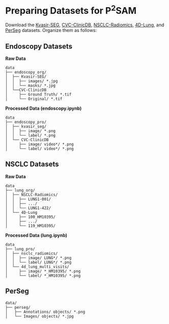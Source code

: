 # Preparing Datasets for P<sup>2</sup>SAM

Download the 
[Kvasir-SEG](https://datasets.simula.no/kvasir-seg/), 
[CVC-ClinicDB](https://polyp.grand-challenge.org/CVCClinicDB/), 
[NSCLC-Radiomics](https://www.cancerimagingarchive.net/collection/nsclc-radiomics/), 
[4D-Lung](https://www.cancerimagingarchive.net/collection/4d-lung/),
and [PerSeg](https://drive.google.com/file/d/18TbrwhZtAPY5dlaoEqkPa5h08G9Rjcio/view) 
datasets. 
Organize them as follows:

## Endoscopy Datasets

**Raw Data**
```
data
├── endoscopy_org/
│  ├── Kvasir-SEG/
│  │  ├── images/ *.jpg
│  │  └── masks/ *.jpg
│  └──CVC-ClinicDB
│     ├── Ground Truth/ *.tif
│     └── Original/ *.tif
```

**Processed Data (endoscopy.ipynb)**
```
data
├── endoscopy_pro/
│  ├── kvasir_seg/
│  │  ├── image/ *.png
│  │  └── label/ *.png
│  └── CVC-ClinicDB
│     ├── image/ video*/ *.png
│     └── label/ video*/ *.png
```

## NSCLC Datasets

**Raw Data**
```
data
├── lung_org/
│  ├── NSCLC-Radiomics/
│  │  ├── LUNG1-001/
│  │  ├── .../
│  │  └── LUNG1-422/
│  └── 4D-Lung
│     ├── 100_HM10395/
│     ├── .../
│     └── 119_HM10395/
```

**Processed Data (lung.ipynb)**
```
data
├── lung_pro/
│  ├── nsclc_radiomics/
│  │  ├── image/ LUNG*/ *.png
│  │  └── label/ LUNG*/ *.png
│  └── 4d_lung_multi_visits/
│     ├── image/ *_HM10395/ *.png
│     └── label/ *_HM10395/ *.png
```

## PerSeg
```
data/
├── perseg/
│   ├── Annotations/ objects/ *.png
│   └── Images/ objects/ *.jpg
```
